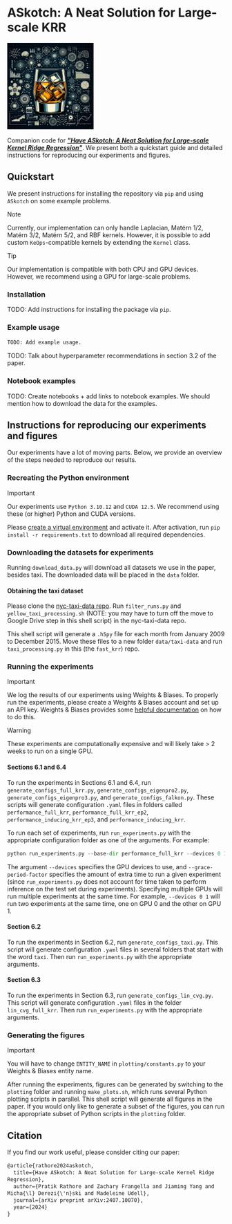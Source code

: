 # ASkotch: A Neat Solution for Large-scale KRR
<img src="logo.webp" alt="ASkotch Logo" width="200" height="200" alt="ASkotch Logo">

Companion code for [***"Have ASkotch: A Neat Solution for Large-scale Kernel Ridge Regression"***](https://arxiv.org/abs/2407.10070).
We present both a quickstart guide and detailed instructions for reproducing our experiments and figures.

## Quickstart

We present instructions for installing the repository via `pip` and using `ASkotch` on some example problems.

> [!NOTE]
> Currently, our implementation can only handle Laplacian, Matérn 1/2, Matérn 3/2, Matérn 5/2, and RBF kernels.
However, it is possible to add custom `KeOps`-compatible kernels by extending the `Kernel` class.

> [!TIP]
> Our implementation is compatible with both CPU and GPU devices.
However, we recommend using a GPU for large-scale problems.

### Installation

TODO: Add instructions for installing the package via `pip`.

### Example usage

```python
TODO: Add example usage.
```
TODO: Talk about hyperparameter recommendations in section 3.2 of the paper.

### Notebook examples

TODO: Create notebooks + add links to notebook examples.
We should mention how to download the data for the examples.

## Instructions for reproducing our experiments and figures
Our experiments have a lot of moving parts.
Below, we provide an overview of the steps needed to reproduce our results.

### Recreating the Python environment

> [!IMPORTANT]
> Our experiments use `Python 3.10.12` and `CUDA 12.5`. We recommend using these (or higher) Python and CUDA versions.

Please [create a virtual environment](https://docs.python.org/3/library/venv.html) and activate it. After activation, run `pip install -r requirements.txt` to download all required dependencies.

### Downloading the datasets for experiments

Running `download_data.py` will download all datasets we use in the paper, besides taxi.
The downloaded data will be placed in the `data` folder.

#### Obtaining the taxi dataset

Please clone the [nyc-taxi-data repo](https://github.com/pratikrathore8/nyc-taxi-data). Run `filter_runs.py` and `yellow_taxi_processing.sh` (NOTE: you may have to turn off the move to Google Drive step in this shell script) in the nyc-taxi-data repo.

This shell script will generate a `.h5py` file for each month from January 2009 to December 2015. Move these files to a new folder `data/taxi-data` and run `taxi_processing.py` in this (the `fast_krr`) repo.

### Running the experiments

> [!IMPORTANT]
> We log the results of our experiments using Weights & Biases.
To properly run the experiments, please create a Weights & Biases account and set up an API key.
Weights & Biases provides some [helpful documentation](https://docs.wandb.ai/quickstart/) on how to do this.

> [!WARNING]
> These experiments are computationally expensive and will likely take > 2 weeks to run on a single GPU.

#### Sections 6.1 and 6.4

To run the experiments in Sections 6.1 and 6.4, run `generate_configs_full_krr.py`, `generate_configs_eigenpro2.py`, `generate_configs_eigenpro3.py`, and `generate_configs_falkon.py`.
These scripts will generate configuration `.yaml` files in folders called `performance_full_krr`, `performance_full_krr_ep2`, `performance_inducing_krr_ep3`, and `performance_inducing_krr`.

To run each set of experiments, run `run_experiments.py` with the appropriate configuration folder as one of the arguments. For example:

```python
python run_experiments.py --base-dir performance_full_krr --devices 0 1 --grace-period-factor 0.4
```

The argument `--devices` specifies the GPU devices to use, and `--grace-period-factor` specifies the amount of extra time to run a given experiment (since `run_experiments.py` does not account for time taken to perform inference on the test set during experiments).
Specifying multiple GPUs will run multiple experiments at the same time.
For example, `--devices 0 1` will run two experiments at the same time, one on GPU 0 and the other on GPU 1.

#### Section 6.2

To run the experiments in Section 6.2, run `generate_configs_taxi.py`.
This script will generate configuration `.yaml` files in several folders that start with the word `taxi`.
Then run `run_experiments.py` with the appropriate arguments.

#### Section 6.3
To run the experiments in Section 6.3, run `generate_configs_lin_cvg.py`. This script will generate configuration `.yaml` files in the folder `lin_cvg_full_krr`.
Then run `run_experiments.py` with the appropriate arguments.

### Generating the figures

> [!IMPORTANT]
> You will have to change `ENTITY_NAME` in `plotting/constants.py` to your Weights & Biases entity name.

After running the experiments, figures can be generated by switching to the `plotting` folder and running `make_plots.sh`, which runs several Python plotting scripts in parallel.
This shell script will generate all figures in the paper.
If you would only like to generate a subset of the figures, you can run the appropriate subset of Python scripts in the `plotting` folder.

## Citation

If you find our work useful, please consider citing our paper:

```
@article{rathore2024askotch,
  title={Have ASkotch: A Neat Solution for Large-scale Kernel Ridge Regression},
  author={Pratik Rathore and Zachary Frangella and Jiaming Yang and Micha{\l} Derezi{\'n}ski and Madeleine Udell},
  journal={arXiv preprint arXiv:2407.10070},
  year={2024}
}
```
